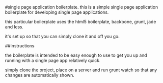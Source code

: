 #single page application boilerplate.
this is a simple single page application boilerplate for developing single page applications.

this particular boilerplate uses the html5 boilerplate, backbone, grunt, jade and less.

it's set up so that you can simply clone it and off you go.

##instructions

the boilerplate is intended to be easy enough to use to get you up and running with a single page app relatively quick.

simply clone the project, place on a server and run grunt watch so that any changes are automatically shown.